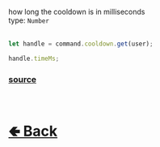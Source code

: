 how long the cooldown is in milliseconds<br>
type: `Number`<br><br>

```js
let handle = command.cooldown.get(user);

handle.timeMs;
```

### [source](https://github.com/shysolocup/noscord.js/blob/main/src/Services/CommandService/custard/CooldownUserHandle.js)


<br> <h1> [🢀 Back](https://github.com/shysolocup/noscord.js/wiki/Commands.SlashCommand.CooldownHandle.CooldownUserHandle) </h1>